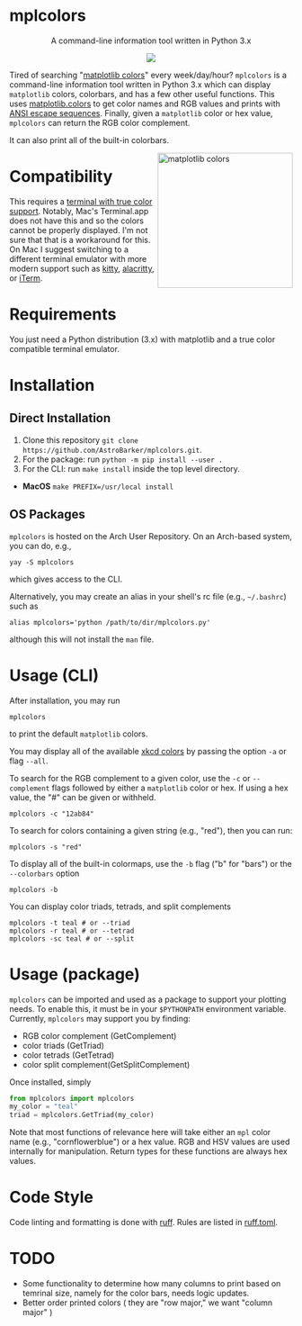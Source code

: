 # mplcolors

<p align="center">A command-line information tool written in Python 3.x</p>

<p align="center">
<a href="./LICENSE.md"><img src="https://img.shields.io/badge/license-GPL-blue.svg"></a>
</p>

Tired of searching "[matplotlib colors](https://duckduckgo.com/?q=matplotlib+colors&atb=v275-4&ia=web)" every week/day/hour?
`mplcolors` is a command-line information tool written in Python 3.x which can display `matplotlib` colors, colorbars, and has a few other useful functions.
This uses [matplotlib.colors](https://matplotlib.org/stable/api/colors_api.html) to get color names and RGB values and prints with [ANSI escape sequences](https://stackoverflow.com/questions/4842424/list-of-ansi-color-escape-sequences). 
Finally, given a `matplotlib` color or hex value, `mplcolors` can return the RGB color complement.

It can also print all of the built-in colorbars.

<img src="https://external-content.duckduckgo.com/iu/?u=https%3A%2F%2Fmatplotlib.org%2F2.1.1%2F_images%2Fsphx_glr_named_colors_001.png&f=1&nofb=1" alt="matplotlib colors" align="right" height="240px">

# Compatibility
This requires a [terminal with true color support](https://gist.github.com/XVilka/8346728).
Notably, Mac's Terminal.app does not have this and so the colors cannot be properly displayed.
I'm not sure that that is a workaround for this. 
On Mac I suggest switching to a different terminal emulator with more modern support such as [kitty](https://sw.kovidgoyal.net/kitty/), [alacritty](https://alacritty.org/), or [iTerm](https://iterm2.com/).

# Requirements
You just need a Python distribution (3.x) with matplotlib and a true color compatible terminal emulator.

# Installation
## Direct Installation
1. Clone this repository `git clone https://github.com/AstroBarker/mplcolors.git`.
2. For the package: run `python -m pip install --user .` 
3. For the CLI: run `make install` inside the top level directory.
  * __MacOS__ `make PREFIX=/usr/local install`

## OS Packages
`mplcolors` is hosted on the Arch User Repository.
On an Arch-based system, you can do, e.g., 
```shell
yay -S mplcolors
```
which gives access to the CLI.

Alternatively, you may create an alias in your shell's rc file (e.g., `~/.bashrc`) such as 
```shell
alias mplcolors='python /path/to/dir/mplcolors.py'
```
although this will not install the `man` file.

# Usage (CLI)

After installation, you may run
```shell
mplcolors
```

to print the default `matplotlib` colors.

You may display all of the available [xkcd colors](https://xkcd.com/color/rgb/) by passing the option `-a` or flag `--all`.

To search for the RGB complement to a given color, use the `-c` or `--complement` flags followed by either a `matplotlib` color or hex.
If using a hex value, the "#" can be given or withheld.

```shell
mplcolors -c "12ab84"
```

To search for colors containing a given string (e.g., "red"), then you can run: 
```shell
mplcolors -s "red"
```

To display all of the built-in colormaps, use the `-b` flag ("b" for "bars") or the `--colorbars` option

```shell
mplcolors -b
```

You can display color triads, tetrads, and split complements
```shell
mplcolors -t teal # or --triad
mplcolors -r teal # or --tetrad
mplcolors -sc teal # or --split
```

# Usage (package)
`mplcolors` can be imported and used as a package to support your plotting needs.
To enable this, it must be in your `$PYTHONPATH` environment variable.
Currently, `mplcolors` may support you by finding:
- RGB color complement (GetComplement)
- color triads (GetTriad)
- color tetrads (GetTetrad)
- color split complement(GetSplitComplement)

Once installed, simply
```python
from mplcolors import mplcolors
my_color = "teal"
triad = mplcolors.GetTriad(my_color)
```

Note that most functions of relevance here will take either an `mpl` color name (e.g., "cornflowerblue") or a hex value. 
RGB and  HSV values are used internally for manipulation.
Return types for these functions are always hex values.

# Code Style
Code linting and formatting is done with [ruff](https://docs.astral.sh/ruff/).
Rules are listed in [ruff.toml](ruff.toml).

# TODO
 - Some functionality to determine how many columns to print based on temrinal size, namely for the color bars, needs logic updates.
 - Better order printed colors ( they are "row major," we want "column major" )
